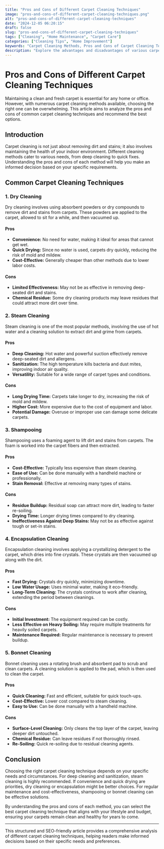 ```yaml
---
title: "Pros and Cons of Different Carpet Cleaning Techniques"
image: "pros-and-cons-of-different-carpet-cleaning-techniques.png"
alt: "pros-and-cons-of-different-carpet-cleaning-techniques"
date: "2024-12-05 06:20:15"
draft: false
slug: "pros-and-cons-of-different-carpet-cleaning-techniques"
tags: ["Cleaning", "Home Maintenance", "Carpet Care"]
categories: ["Cleaning Tips", "Home Improvement"]
keywords: "Carpet Cleaning Methods, Pros and Cons of Carpet Cleaning Techniques"
description: "Explore the advantages and disadvantages of various carpet cleaning methods to find the best option for your home."
---
```


# Pros and Cons of Different Carpet Cleaning Techniques

Maintaining a clean and fresh carpet is essential for any home or office. However, with numerous carpet cleaning methods available, choosing the right one can be overwhelming. This article aims to analyze the pros and cons of common carpet cleaning techniques and recommend the best options.

## Introduction

Carpet cleaning is not just about removing dirt and stains; it also involves maintaining the health of your indoor environment. Different cleaning methods cater to various needs, from deep cleaning to quick fixes. Understanding the pros and cons of each method will help you make an informed decision based on your specific requirements.

## Common Carpet Cleaning Techniques

### 1. Dry Cleaning

Dry cleaning involves using absorbent powders or dry compounds to remove dirt and stains from carpets. These powders are applied to the carpet, allowed to sit for a while, and then vacuumed up.

#### Pros
- **Convenience:** No need for water, making it ideal for areas that cannot get wet.
- **Quick Drying:** Since no water is used, carpets dry quickly, reducing the risk of mold and mildew.
- **Cost-Effective:** Generally cheaper than other methods due to lower labor costs.

#### Cons
- **Limited Effectiveness:** May not be as effective in removing deep-seated dirt and stains.
- **Chemical Residue:** Some dry cleaning products may leave residues that could attract more dirt over time.

### 2. Steam Cleaning

Steam cleaning is one of the most popular methods, involving the use of hot water and a cleaning solution to extract dirt and grime from carpets.

#### Pros
- **Deep Cleaning:** Hot water and powerful suction effectively remove deep-seated dirt and allergens.
- **Sanitization:** The high temperature kills bacteria and dust mites, improving indoor air quality.
- **Versatility:** Suitable for a wide range of carpet types and conditions.

#### Cons
- **Long Drying Time:** Carpets take longer to dry, increasing the risk of mold and mildew.
- **Higher Cost:** More expensive due to the cost of equipment and labor.
- **Potential Damage:** Overuse or improper use can damage some delicate carpets.

### 3. Shampooing

Shampooing uses a foaming agent to lift dirt and stains from carpets. The foam is worked into the carpet fibers and then extracted.

#### Pros
- **Cost-Effective:** Typically less expensive than steam cleaning.
- **Ease of Use:** Can be done manually with a handheld machine or professionally.
- **Stain Removal:** Effective at removing many types of stains.

#### Cons
- **Residue Buildup:** Residual soap can attract more dirt, leading to faster re-soiling.
- **Drying Time:** Longer drying times compared to dry cleaning.
- **Ineffectiveness Against Deep Stains:** May not be as effective against tough or set-in stains.

### 4. Encapsulation Cleaning

Encapsulation cleaning involves applying a crystallizing detergent to the carpet, which dries into fine crystals. These crystals are then vacuumed up along with the dirt.

#### Pros
- **Fast Drying:** Crystals dry quickly, minimizing downtime.
- **Low Water Usage:** Uses minimal water, making it eco-friendly.
- **Long-Term Cleaning:** The crystals continue to work after cleaning, extending the period between cleanings.

#### Cons
- **Initial Investment:** The equipment required can be costly.
- **Less Effective on Heavy Soiling:** May require multiple treatments for heavily soiled carpets.
- **Maintenance Required:** Regular maintenance is necessary to prevent buildup.

### 5. Bonnet Cleaning

Bonnet cleaning uses a rotating brush and absorbent pad to scrub and clean carpets. A cleaning solution is applied to the pad, which is then used to clean the carpet.

#### Pros
- **Quick Cleaning:** Fast and efficient, suitable for quick touch-ups.
- **Cost-Effective:** Lower cost compared to steam cleaning.
- **Easy to Use:** Can be done manually with a handheld machine.

#### Cons
- **Surface-Level Cleaning:** Only cleans the top layer of the carpet, leaving deeper dirt untouched.
- **Chemical Residue:** Can leave residues if not thoroughly rinsed.
- **Re-Soiling:** Quick re-soiling due to residual cleaning agents.

## Conclusion

Choosing the right carpet cleaning technique depends on your specific needs and circumstances. For deep cleaning and sanitization, steam cleaning is highly recommended. If convenience and quick drying are priorities, dry cleaning or encapsulation might be better choices. For regular maintenance and cost-effectiveness, shampooing or bonnet cleaning can be effective solutions.

By understanding the pros and cons of each method, you can select the best carpet cleaning technique that aligns with your lifestyle and budget, ensuring your carpets remain clean and healthy for years to come.

--- 

This structured and SEO-friendly article provides a comprehensive analysis of different carpet cleaning techniques, helping readers make informed decisions based on their specific needs and preferences.